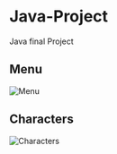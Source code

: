 # Java-Project
Java final Project

## Menu
![Menu](https://github.com/as468579/JavaGame/blob/master/menu.gif)

## Characters
![Characters](https://github.com/as468579/JavaGame/blob/master/characters.gif)
